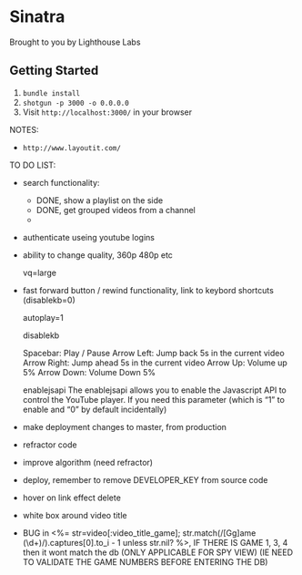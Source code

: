 Sinatra
=============

Brought to you by Lighthouse Labs

## Getting Started

1. `bundle install`
2. `shotgun -p 3000 -o 0.0.0.0`
3. Visit `http://localhost:3000/` in your browser

NOTES: 

- `http://www.layoutit.com/`

TO DO LIST:

- search functionality:
  - DONE, show a playlist on the side
  - DONE, get grouped videos from a channel
  - 
  
- authenticate useing youtube logins
- ability to change quality, 360p 480p etc
    
    vq=large

- fast forward button / rewind functionality, link to keybord shortcuts (disablekb=0) 

    autoplay=1

    disablekb

    Spacebar:  Play / Pause
    Arrow Left:  Jump back 5s in the current video
    Arrow Right:  Jump ahead 5s in the current video
    Arrow Up:  Volume up 5%
    Arrow Down:  Volume Down 5%


    enablejsapi
    The enablejsapi allows you to enable the Javascript API to control the YouTube player. If you need this parameter (which is “1” to enable and “0” by default incidentally)


- make deployment changes to master, from production
- refractor code
- improve algorithm (need refractor)
- deploy, remember to remove DEVELOPER_KEY from source code


- hover on link effect delete
- white box around video title

- BUG in <%= str=video[:video_title_game]; str.match(/[Gg]ame (\d+)/).captures[0].to_i - 1 unless str.nil? %>, IF THERE IS GAME 1, 3, 4 then it wont match the db  (ONLY APPLICABLE FOR SPY VIEW) (IE NEED TO VALIDATE THE GAME NUMBERS BEFORE ENTERING THE DB)
